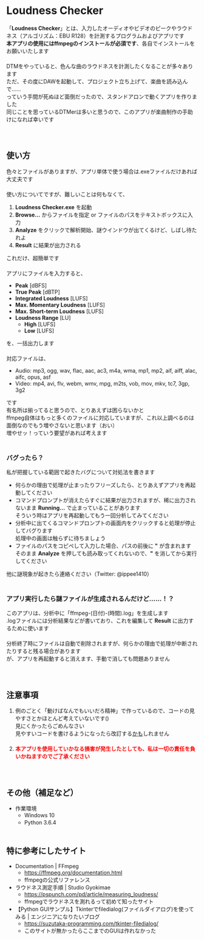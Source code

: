 # Loudness Checker
「**Loudness Checker**」とは、入力したオーディオやビデオのピークやラウドネス（アルゴリズム：EBU R128）を計測するプログラムおよびアプリです  
**本アプリの使用にはffmpegのインストールが必須です**、各自でインストールをお願いいたします  
  　  
DTMをやっていると、色んな曲のラウドネスを計測したくなることが多々あります  
ただ、その度にDAWを起動して、プロジェクト立ち上げて、楽曲を読み込んで……  
っていう手間が死ぬほど面倒だったので、スタンドアロンで動くアプリを作りました  
同じことを思っているDTMerは多いと思うので、このアプリが楽曲制作の手助けになれば幸いです  
  　  
  　  
## 使い方
色々とファイルがありますが、アプリ単体で使う場合は.exeファイルだけあれば大丈夫です  
  　  
使い方についてですが、難しいことは何もなくて、
1. **Loudness Checker.exe** を起動
2. **Browse…** からファイルを指定 or ファイルのパスをテキストボックスに入力
3. **Analyze** をクリックで解析開始、謎ウインドウが出てくるけど、しばし待たれよ
4. **Result** に結果が出力される
  
これだけ、超簡単です  
  　  
アプリにファイルを入力すると、
- **Peak** \[dBFS]
- **True Peak** \[dBTP]
- **Integrated Loudness** \[LUFS]
- **Max. Momentary Loudness** \[LUFS]
- **Max. Short-term Loudness** \[LUFS]
- **Loudness Range** \[LU]
  - **High** \[LUFS]
  - **Low** \[LUFS]
  
を、一括出力します  
  　  
対応ファイルは、  
- Audio: mp3, ogg, wav, flac, aac, ac3, m4a, wma, mp1, mp2, aif, aiff, alac, aifc, opus, asf  
- Video: mp4, avi, flv, webm, wmv, mpg, m2ts, vob, mov, mkv, tc7, 3gp, 3g2

です  
有名所は揃ってると思うので、とりあえずは困らないかと  
ffmpeg自体はもっと多くのファイルに対応していますが、これ以上調べるのは面倒なのでもう増やさないと思います（おい）  
増やせッ！っていう要望があれば考えます  
  　  
### バグったら？
私が把握している範囲で起きたバグについて対処法を書きます
- 何らかの理由で処理が止まったりフリーズしたら、とりあえずアプリを再起動してください
- コマンドプロンプトが消えたらすぐに結果が出力されますが、稀に出力されないまま **Running…** で止まっていることがあります  
そういう時はアプリを再起動してもう一回分析してみてください
- 分析中に出てくるコマンドプロンプトの画面内をクリックすると処理が停止してバグります  
処理中の画面は触らずに待ちましょう  
- ファイルのパスをコピぺして入力した場合、パスの前後に **"** が含まれます  
そのまま **Analyze** を押しても読み取ってくれないので、**"** を消してから実行してください

他に謎現象が起きたら連絡ください（Twitter: @ippee1410）  
  　  
### アプリ実行したら謎ファイルが生成されるんだけど……！？
このアプリは、分析中に「ffmpeg-(日付)-(時間).log」を生成します  
.logファイルには分析結果などが書いており、これを編集して **Result** に出力するために使います  
  　  
分析終了時にファイルは自動で削除されますが、何らかの理由で処理が中断されたりすると残る場合があります  
が、アプリを再起動すると消えます、手動で消しても問題ありません  
  　  
  　  
## 注意事項
1. 例のごとく「動けばなんでもいいだろ精神」で作っているので、コードの見やすさとかほとんど考えていないです()  
見にくかったらごめんなさい  
見やすいコードを書けるようになったら改訂する<u>かも</u>しれません  
  　  
2. <font color="red">**本アプリを使用していかなる損害が発生したとしても、私は一切の責任を負いかねますのでご了承ください**</font>  
  　  
  　  
## その他（補足など）
- 作業環境
  - Windows 10
  - Python 3.6.4
  　  
  　  
## 特に参考にしたサイト
- Documentation | FFmpeg
  - https://ffmpeg.org/documentation.html
  - ffmpegの公式リファレンス
- ラウドネス測定手順 | Studio Gyokimae
  - https://pspunch.com/pd/article/measuring_loudness/
  - ffmpegでラウドネスを測れるって初めて知ったサイト
- 【Python GUIサンプル】Tkinterでfiledialog(ファイルダイアログ)を使ってみる | エンジニアになりたいブログ
  - https://suzutaka-programming.com/tkinter-filedialog/
  - このサイトが無かったらここまでのGUIは作れなかった
